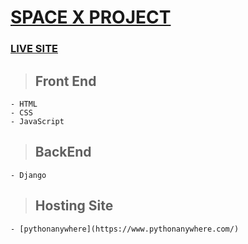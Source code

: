 # [SPACE X PROJECT](https://github.com/svshyam91/spaceX_project])

### [LIVE SITE](http://svshyam97.pythonanywhere.com/)

> ## Front End
    - HTML
    - CSS
    - JavaScript
> ## BackEnd
    - Django
    
> ## Hosting Site
    - [pythonanywhere](https://www.pythonanywhere.com/)

